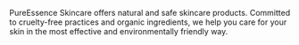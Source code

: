PureEssence Skincare offers natural and safe skincare products. Committed to cruelty-free practices and organic ingredients, we help you care for your skin in the most effective and environmentally friendly way.
